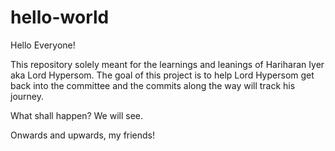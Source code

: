# hello-world
Hello Everyone!

This repository solely meant for the learnings and leanings of Hariharan Iyer aka Lord Hypersom. The goal of this project is to help Lord Hypersom get back into the committee and the commits along the way will track his journey. 

What shall happen? We will see. 

Onwards and upwards, my friends!


